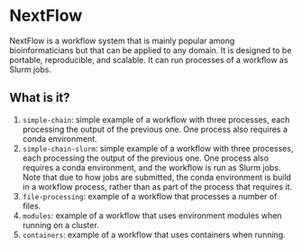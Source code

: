 # NextFlow

NextFlow is a workflow system that is mainly popular among bioinformaticians
but that can be applied to any domain. It is designed to be portable,
reproducible, and scalable.  It can run processes of a workflow as Slurm
jobs.


## What is it?

1. `simple-chain`: simple example of a workflow with three processes,
    each processing the output of the previous one.  One process also
    requires a conda environment.
1. `simple-chain-slurm`: simple example of a workflow with three processes,
    each processing the output of the previous one.  One process also
    requires a conda environment, and the workflow is run as Slurm jobs.
    Note that due to how jobs are submitted, the conda environment is
    build in a workflow process, rather than as part of the process that
    requires it.
1. `file-processing`: example of a workflow that processes a number of files.
1. `modules`: example of a workflow that uses environment modules when running
   on a cluster.
1. `containers`: example of a workflow that uses containers when running.
